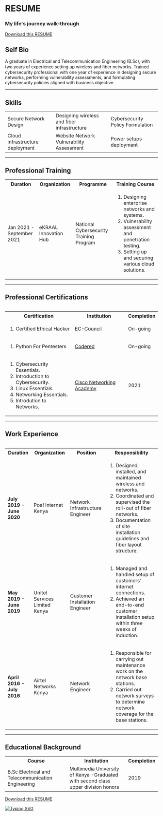 # RESUME
### My life's journey walk-through 
 
<a href="https://drive.google.com/file/d/1eca0BbF02EOSsiBwqokW-d2CXfOK0VkX/view">Download this RESUME</a>
 
<!--Introduction Section-->
<h2>Self Bio</h2>
  <p>
    A graduate in Electrical and Telecommunication Engineering (B.Sc), with two years of experience setting up wireless and ﬁber networks. Trained cybersecurity       professional with one year of experience in designing secure networks, performing vulnerability assessments, and formulating cybersecurity policies aligned       with business objective.
  <p>
  <hr>
  
 <!--Skills Set Section--> 
 <h2>Skills</h2> 
  <table>
    <tr>
      <td>Secure Network Design</td>
      <td>Designing wireless and fiber infrastructure</td>
      <td>Cybersecurity Policy Formulation </td>
    </tr>
    <tr>
      <td>Cloud infrastructure deployment</td>
      <td>Website Network Vulnerability Assessment</td>
      <td>Power setups deployment</td>
    </tr>
  </table>
  <hr>
  
 <!-- Professional Training Section-->
 <h2>Professional Training</h2>
 <table>
    <tr>
      <th>Duration</th>
      <th>Organization</th>
      <th>Programme</th>
      <th>Training Course</th>
    </tr>
    <tr>
      <td>Jan 2021 -September 2021</td>
      <td>eKRAAL Innovation Hub</td>
      <td>National Cybersecurity Training Program</td>
      <td> 
       <ol>        
        <li>Designing enterprise networks and systems.</li>
        <li>Vulnerability assessment and penetration testing.</li>
        <li>Setting up and securing various cloud solutions.</li>
      </td>
    </tr>      
  <table>
  <hr>
    
 <!-- Professional Certifications Section-->
 <h2>Professional Certifications</h2>
 <table>
    <tr>
      <th>Certification</th>
      <th>Institution</th>
      <th>Completion</th>     
    </tr> 
    <tr>
      <td><ol><li>Certified Ethical Hacker</li><ol></td>
       <td><a href="https://www.eccouncil.org/programs/certified-ethical-hacker-ceh/">EC-Council</a></td>
      <td>On-going</td>     
    </tr>
    <tr>
      <td><ol><li>Python For Pentesters</li><ol></td>
       <td><a href="https://codered.eccouncil.org/">Codered</a></td>
      <td>On-going</td>     
    </tr>
    <tr>
      <td>
       <ol>
        <li>Cybersecurity Essentials. </li>
        <li>Introduction to Cybersecurity. </li>
        <li>Linux Essentials. </li>
        <li>Networking Essentials. </li>
        <li>Introdution to Networks. </li>
       </ol>
        </td>
     <td><a href="https://www.netacad.com/">Cisco Networking Academy</a></td>
      <td>2021</td>     
     </tr>
  <table>
  <hr>
 
 <!-- Work Experience Section --> 
 <h2>Work Experience</h2>
 <table>
    <tr>
      <th>Duration</th>
      <th>Organization</th>
      <th>Position</th>
      <th>Responsibility</th>
    </tr>
    <tr>
      <td><b>July 2019 - June 2020</b></td>
      <td>Poa! Internet Kenya</td>
      <td>Network Infrastructure Engineer</td>
      <td> 
       <ol>
        <li>Designed, installed, and maintained wireless and networks.</li>
        <li>Coordinated and supervised the roll-out of fiber networks.</li>
        <li>Documentation of site installation guidelines and fiber layout structure.</li>
       </ol>
      </td>
    </tr>
    <tr>
      <td><b>May 2019 - June 2019</b></td>
      <td>Unitel Services Limited Kenya</td>
      <td>Customer Installation Engineer</td>
      <td> 
       <ol>
        <li>Managed and handled setup of customers' internet connections.</li>
        <li>Achieved an end-to-end customer installation setup within three weeks of induction.</li>
       </ol>
      </td>
    </tr>
    <tr>
      <td><b>April 2016 - July 2016</b></td>
      <td>Airtel Networks Kenya</td>
      <td>Network Engineer</td>
      <td> 
       <ol>
        <li>Responsible for carrying out maintenance work on the network base stations.</li>
        <li>Carried out network surveys to determine network coverage for the base stations.</li>
       </ol>
      </td>
    </tr>
    </table>
    <hr>
    
  <!-- Educational Background -->
  <h2>Educational Background</h2>
    <table>
    <tr>
      <th>Course</th> 
      <th>Institution</th>
      <th>Completion</th>      
    </tr>
    <tr>
      <td>B.Sc Electrical and Telecommunication Engineering</td> 
      <td>Multimedia University of Kenya -Graduated with second class upper division honors</td>
      <td>2019</td>      
    </tr>
    </table>
    
 
<a href="https://drive.google.com/file/d/1eca0BbF02EOSsiBwqokW-d2CXfOK0VkX/view">Download this RESUME</a>
  
   [![Typing SVG](https://readme-typing-svg.herokuapp.com?color=%23AC0606&vCenter=true&width=1000&height=60&lines=Without+committment%2C+you'll+never+start.+Without+consitency%2C+you'll+never+finish.++++++)](https://git.io/typing-svg)
